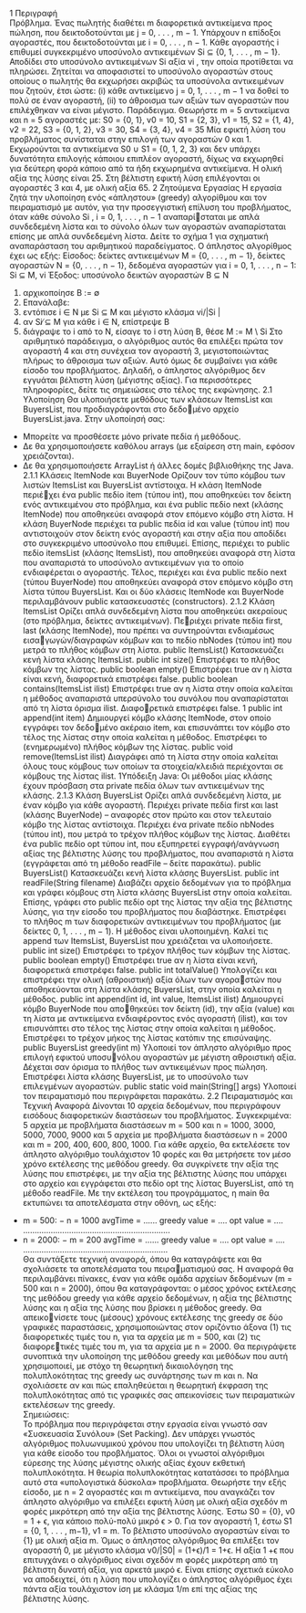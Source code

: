1 Περιγραφή<br>
Πρόβλημα. Ένας πωλητής διαθέτει m διαφορετικά αντικείμενα προς πώληση, που δεικτοδοτούνται με
j = 0, . . . , m − 1. Υπάρχουν n επίδοξοι αγοραστές, που δεικτοδοτούνται με i = 0, . . . , n − 1. Κάθε
αγοραστής i επιθυμεί συγκεκριμένο υποσύνολο αντικειμένων Si ⊆ {0, 1, . . . , m − 1}. Αποδίδει στο
υποσύνολο αντικειμένων Si αξία vi
, την οποία προτίθεται να πληρώσει. Ζητείται να αποφασιστεί το
υποσύνολο αγοραστών στους οποίους ο πωλητής θα εκχωρήσει ακριβώς τα υποσύνολα αντικειμένων
που ζητούν, έτσι ώστε: (i) κάθε αντικείμενο j = 0, 1, . . . , m − 1 να δοθεί το πολύ σε έναν αγοραστή,
(ii) το άθροισμα των αξιών των αγοραστών που επιλέχθηκαν να είναι μέγιστο.
Παράδειγμα. Θεωρήστε m = 5 αντικείμενα και n = 5 αγοραστές με:
S0 = {0, 1}, v0 = 10, S1 = {2, 3}, v1 = 15, S2 = {1, 4}, v2 = 22,
S3 = {0, 1, 2}, v3 = 30, S4 = {3, 4}, v4 = 35
Μία εφικτή λύση του προβλήματος συνίσταται στην επιλογή των αγοραστών 0 και 1. Εκχωρούνται τα
αντικείμενα S0 ∪ S1 = {0, 1, 2, 3} και δεν υπάρχει δυνατότητα επιλογής κάποιου επιπλέον αγοραστή,
δίχως να εκχωρηθεί για δεύτερη φορά κάποιο από τα ήδη εκχωρημένα αντικείμενα. Η ολική αξία της
λύσης είναι 25. Στη βέλτιστη εφικτή λύση επιλέγονται οι αγοραστές 3 και 4, με ολική αξία 65.
2 Ζητούμενα Εργασίας
Η εργασία ζητά την υλοποίηση ενός «άπληστου» (greedy) αλγορίθμου και τον πειραματισμό με αυτόν,
για την προσεγγιστική επίλυση του προβλήματος, όταν κάθε σύνολο Si
, i = 0, 1, . . . , n − 1 αναπαρίσταται με απλά συνδεδεμένη λίστα και το σύνολο όλων των αγοραστών αναπαρίσταται επίσης με απλά
συνδεδεμένη λίστα. Δείτε το σχήμα 1 για σχηματική αναπαράσταση του αριθμητικού παραδείγματος. Ο
άπληστος αλγορίθμος έχει ως εξής:
Είσοδος: δείκτες αντικειμένων M = {0, . . . , m − 1}, δείκτες αγοραστών N = {0, . . . , n − 1},
δεδομένα αγοραστών για i = 0, 1, . . . , n − 1: Si ⊆ M, vi
Έξοδος: υποσύνολο δεικτών αγοραστών B ⊆ N
1. αρχικοποίησε B := ∅
2. Επανάλαβε:
1. εντόπισε i ∈ N με Si ⊆ M και μέγιστο κλάσμα vi/|Si
|
2. αν Si ̸⊆ M για κάθε i ∈ N, επίστρεψε B
3. διάγραψε το i από το N, είσαγε το i στη λύση B, θέσε M := M \ Si
Στο αριθμητικό παράδειγμα, ο αλγόριθμος αυτός θα επιλέξει πρώτα τον αγοραστή 4 και στη συνέχεια
τον αγοραστή 3, μεγιστοποιώντας πλήρως το άθροισμα των αξιών. Αυτό όμως δε συμβαίνει για κάθε
είσοδο του προβλήματος. Δηλαδή, ο άπληστος αλγόριθμος δεν εγγυάται βέλτιστη λύση (μέγιστης αξίας).
Για περισσότερες πληροφορίες, δείτε τις σημειώσεις στο τέλος της εκφώνησης.
2.1 Υλοποίηση
Θα υλοποιήσετε μεθόδους των κλάσεων ItemsList και BuyersList, που προδιαγράφονται στο δεδομένο αρχείο BuyersList.java. Στην υλοποίησή σας:
- Μπορείτε να προσθέσετε μόνο private πεδία ή μεθόδους.
- Δε θα χρησιμοποιήσετε καθόλου arrays (με εξαίρεση στη main, εφόσον χρειάζονται).
- Δε θα χρησιμοποιήσετε ArrayList ή άλλες δομές βιβλιοθήκης της Java.
2.1.1 Κλάσεις ItemNode και BuyerNode
Ορίζουν τον τύπο κόμβου των λιστών ItemsList και BuyersList αντίστοιχα. Η κλάση ItemNode περιέχει ένα public πεδίο item (τύπου int), που αποθηκεύει τον δείκτη ενός αντικειμένου στο πρόβλημα, και
ένα public πεδίο next (κλάσης ItemNode) που αποθηκεύει αναφορά στον επόμενο κόμβο στη λίστα. Η
κλάση BuyerNode περιέχει τα public πεδία id και value (τύπου int) που αντιστοιχούν στον δείκτη ενός
αγοραστή και στην αξία που αποδίδει στο συγκεκριμένο υποσύνολο που επιθυμεί. Επίσης, περιέχει το
public πεδίο itemsList (κλάσης ItemsList), που αποθηκεύει αναφορά στη λίστα που αναπαριστά το
υποσύνολο αντικειμένων για το οποίο ενδιαφέρεται ο αγοραστής. Τέλος, περιέχει και ένα public πεδίο
next (τύπου BuyerNode) που αποθηκεύει αναφορά στον επόμενο κόμβο στη λίστα τύπου BuyersList.
Και οι δύο κλάσεις ItemNode και BuyerNode περιλαμβάνουν public κατασκευαστές (constructors).
2.1.2 Κλάση ItemsList
Ορίζει απλά συνδεδεμένη λίστα που αποθηκεύει ακεραίους (στο πρόβλημα, δείκτες αντικειμένων). Περιέχει private πεδία first, last (κλάσης ItemNode), που πρέπει να συντηρούνται ενδιαμέσως εισαγωγών/διαγραφών κόμβων και το πεδίο nbNodes (τύπου int) που μετρά το πλήθος κόμβων στη λίστα.
public ItemsList() Κατασκευάζει κενή λίστα κλάσης ItemsList.
public int size() Επιστρέφει το πλήθος κόμβων της λίστας.
public boolean empty() Επιστρέφει true αν η λίστα είναι κενή, διαφορετικά επιστρέφει false.
public boolean contains(ItemsList ilist) Επιστρέφει true αν η λίστα στην οποία καλείται η
μέθοδος αναπαριστά υπερσύνολο του συνόλου που αναπαρίσταται από τη λίστα όρισμα ilist. Διαφορετικά επιστρέφει false.
1
public int append(int item) Δημιουργεί κόμβο κλάσης ItemNode, στον οποίο εγγράφει τον δεδομένο ακέραιο item, και επισυνάπτει τον κόμβο στο τέλος της λίστας στην οποία καλείται η μέθοδος.
Επιστρέφει το (ενημερωμένο) πλήθος κόμβων της λίστας.
public void remove(ItemsList ilist) Διαγράφει από τη λίστα στην οποία καλείται όλους τους
κόμβους των οποίων τα στοιχεία/κλειδιά περιέχονται σε κόμβους της λίστας ilist.
1Υπόδειξη Java: Οι μέθοδοι μίας κλάσης έχουν πρόσβαση στα private πεδία όλων των αντικειμένων της κλάσης.
2.1.3 Κλάση BuyersList
Ορίζει απλά συνδεδεμένη λίστα, με έναν κόμβο για κάθε αγοραστή. Περιέχει private πεδία first και
last (κλάσης BuyerNode) – αναφορές στον πρώτο και στον τελευταίο κόμβο της λίστας αντίστοιχα.
Περιέχει ένα private πεδίο nbNodes (τύπου int), που μετρά το τρέχον πλήθος κόμβων της λίστας.
Διαθέτει ένα public πεδίο opt τύπου int, που εξυπηρετεί εγγραφή/ανάγνωση αξίας της βέλτιστης λύσης
του προβλήματος, που αναπαριστά η λίστα (εγγράφεται από τη μέθοδο readFile – δείτε παρακάτω).
public BuyersList() Κατασκευάζει κενή λίστα κλάσης BuyersList.
public int readFile(String filename) Διαβάζει αρχείο δεδομένων για το πρόβλημα και γράφει
κόμβους στη λίστα κλάσης BuyersList στην οποία καλείται. Επίσης, γράφει στο public πεδίο opt της
λίστας την αξία της βέλτιστης λύσης, για την είσοδο του προβλήματος που διαβάστηκε. Επιστρέφει το
πλήθος m των διαφορετικών αντικειμένων του προβλήματος (με δείκτες 0, 1, . . . , m − 1). Η μέθοδος
είναι υλοποιημένη. Καλεί τις append των ItemsList, BuyersList που χρειάζεται να υλοποιήσετε.
public int size() Επιστρέφει το τρέχον πλήθος των κόμβων της λίστας.
public boolean empty() Επιστρέφει true αν η λίστα είναι κενή, διαφορετικά επιστρέφει false.
public int totalValue() Υπολογίζει και επιστρέφει την ολική (αθροιστική) αξία όλων των αγοραστών που αποθηκεύονται στη λίστα κλάσης BuyersList, στην οποία καλείται η μέθοδος.
public int append(int id, int value, ItemsList ilist) Δημιουργεί κόμβο BuyerNode που αποθηκεύει τον δείκτη (id), την αξία (value) και τη λίστα με αντικείμενα ενδιαφέροντος ενός αγοραστή
(ilist), και τον επισυνάπτει στο τέλος της λίστας στην οποία καλείται η μέθοδος. Επιστρέφει το τρέχον
μήκος της λίστας κατόπιν της επισύναψης.
public BuyersList greedy(int m) Υλοποιεί τον άπληστο αλγόριθμο προς επιλογή εφικτού υποσυνόλου αγοραστών με μέγιστη αθροιστική αξία. Δέχεται σαν όρισμα το πλήθος των αντικειμένων προς
πώληση. Επιστρέφει λίστα κλάσης BuyersList, με το υποσύνολο των επιλεγμένων αγοραστών.
public static void main(String[] args) Υλοποιεί τον πειραματισμό που περιγράφεται παρακάτω.
2.2 Πειραματισμός και Τεχνική Αναφορά
Δίνονται 10 αρχεία δεδομένων, που περιγράφουν εισόδους διαφορετικών διαστάσεων του προβλήματος.
Συγκεκριμένα: 5 αρχεία με προβλήματα διαστάσεων m = 500 και n = 1000, 3000, 5000, 7000, 9000 και
5 αρχεία με προβλήματα διαστάσεων n = 2000 και m = 200, 400, 600, 800, 1000. Για κάθε αρχείο, θα
εκτελέσετε τον άπληστο αλγόριθμο τουλάχιστον 10 φορές και θα μετρήσετε τον μέσο χρόνο εκτέλεσης
της μεθόδου greedy. Θα συγκρίνετε την αξία της λύσης που επιστρέφει, με την αξία της βέλτιστης λύσης
που υπάρχει στο αρχείο και εγγράφεται στο πεδίο opt της λίστας BuyersList, από τη μέθοδο readFile.
Με την εκτέλεση του προγράμματος, η main θα εκτυπώνει τα αποτελέσματα στην οθόνη, ως εξής:
* m = 500:
− n = 1000 avgTime = ...... greedy value = .... opt value = ....
................................................................
* n = 2000:
− m = 200 avgTime = ...... greedy value = .... opt value = ....
...............................................................<br>
Θα συντάξετε τεχνική αναφορά, όπου θα καταγράψετε και θα σχολιάσετε τα αποτελέσματα του πειραματισμού σας. Η αναφορά θα περιλαμβάνει πίνακες, έναν για κάθε ομάδα αρχείων δεδομένων (m = 500
και n = 2000), όπου θα καταγράφονται: ο μέσος χρόνος εκτέλεσης της μεθόδου greedy για κάθε αρχείο
δεδομένων, η αξία της βέλτιστης λύσης και η αξία της λύσης που βρίσκει η μέθοδος greedy. Θα απεικονίσετε τους (μέσους) χρόνους εκτέλεσης της greedy σε δύο γραφικές παραστάσεις, χρησιμοποιώντας
στον οριζόντιο άξονα (1) τις διαφορετικές τιμές του n, για τα αρχεία με m = 500, και (2) τις διαφορετικές τιμές του m, για τα αρχεία με n = 2000. Θα περιγράψετε συνοπτικά την υλοποίηση της μεθόδου
greedy και μεθόδων που αυτή χρησιμοποιεί, με στόχο τη θεωρητική δικαιολόγηση της πολυπλοκότητας
της greedy ως συνάρτησης των m και n. Να σχολιάσετε αν και πώς επαληθεύεται η θεωρητική έκφραση
της πολυπλοκότητας από τις γραφικές σας απεικονίσεις των πειραματικών εκτελέσεων της greedy.<br>
Σημειώσεις:<br>
Το πρόβλημα που περιγράφεται στην εργασία είναι γνωστό σαν «Συσκευασία Συνόλου» (Set Packing).
Δεν υπάρχει γνωστός αλγόριθμος πολυωνυμικού χρόνου που υπολογίζει τη βέλτιστη λύση για κάθε
είσοδο του προβλήματος. Όλοι οι γνωστοί αλγόριθμοι εύρεσης της λύσης μέγιστης ολικής αξίας έχουν
εκθετική πολυπλοκότητα. Η θεωρία πολυπλοκότητας κατατάσσει το πρόβλημα αυτό στα «υπολογιστικά
δύσκολα» προβλήματα.
Θεωρήστε την εξής είσοδο, με n = 2 αγοραστές και m αντικείμενα, που αναγκάζει τον άπληστο
αλγόριθμο να επιλέξει εφικτή λύση με ολική αξία σχεδόν m φορές μικρότερη από την αξία της βέλτιστης
λύσης. Έστω S0 = {0}, v0 = 1 + ϵ, για κάποιο πολύ-πολύ μικρό ϵ > 0. Για τον αγοραστή 1, έστω
S1 = {0, 1, . . . , m−1}, v1 = m. Το βέλτιστο υποσύνολο αγοραστών είναι το {1} με ολική αξία m. Όμως
ο άπληστος αλγόριθμος θα επιλέξει τον αγοραστή 0, με μέγιστο κλάσμα v0/|S0| = (1+ϵ)/1 = 1+ϵ. Η
αξία 1 +ϵ που επιτυγχάνει ο αλγόριθμος είναι σχεδόν m φορές μικρότερη από τη βέλτιστη δυνατή αξία,
για αρκετά μικρό ϵ. Είναι επίσης σχετικά εύκολο να αποδειχτεί, ότι η λύση που υπολογίζει ο άπληστος
αλγόριθμος έχει πάντα αξία τουλάχιστον ίση με κλάσμα 1/m επί της αξίας της βέλτιστης λύσης.


